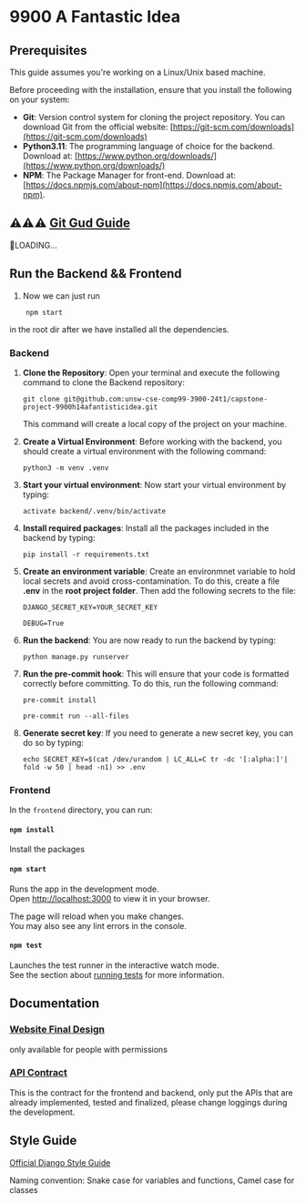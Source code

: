 # 9900 A Fantastic Idea


## Prerequisites
This guide assumes you're working on a Linux/Unix based machine.

Before proceeding with the installation, ensure that you install the following on your system:

-   **Git**: Version control system for cloning the project repository. You can download Git from the official website: [https://git-scm.com/downloads](https://git-scm.com/downloads)
-   **Python3.11**: The programming language of choice for the backend. Download at: [https://www.python.org/downloads/](https://www.python.org/downloads/)
-   **NPM**: The Package Manager for front-end. Download at: [https://docs.npmjs.com/about-npm](https://docs.npmjs.com/about-npm).

## ⚠️⚠️⚠️ [Git Gud Guide](docs/gitgud.md)
🤣LOADING...

## Run the Backend && Frontend

1. Now we can just run 
```
    npm start
```
in the root dir after we have installed all the dependencies.

### Backend
1.  **Clone the Repository**: Open your terminal and execute the following command to clone the Backend repository:

    ```
    git clone git@github.com:unsw-cse-comp99-3900-24t1/capstone-project-9900h14afantisticidea.git
    ```

    This command will create a local copy of the project on your machine.

2.  **Create a Virtual Environment**: Before working with the backend, you should create a virtual environment with the following command:

    ```
    python3 -m venv .venv
    ```

3.  **Start your virtual environment**: Now start your virtual environment by typing:

    ```
    activate backend/.venv/bin/activate
    ```

4.  **Install required packages**: Install all the packages included in the backend by typing:

    ```
    pip install -r requirements.txt
    ```

5.  **Create an environment variable**: Create an environmnet variable to hold local secrets and avoid cross-contamination. To do this, create a file **.env** in the **root project folder**. Then add the following secrets to the file:

    ```
    DJANGO_SECRET_KEY=YOUR_SECRET_KEY
    ```

    ```
    DEBUG=True
    ```

6.  **Run the backend**: You are now ready to run the backend by typing:

    ```
    python manage.py runserver
    ```

7. **Run the pre-commit hook**: This will ensure that your code is formatted correctly before committing. To do this, run the following command:
   
    ```
    pre-commit install
    ```

    ```
    pre-commit run --all-files
    ```

8. **Generate secret key**: If you need to generate a new secret key, you can do so by typing:

    ```
    echo SECRET_KEY=$(cat /dev/urandom | LC_ALL=C tr -dc '[:alpha:]'| fold -w 50 | head -n1) >> .env
    ```

### Frontend
In the `frontend` directory, you can run:

#### `npm install`
Install the packages

#### `npm start`

Runs the app in the development mode.\
Open [http://localhost:3000](http://localhost:3000) to view it in your browser.

The page will reload when you make changes.\
You may also see any lint errors in the console.

#### `npm test`

Launches the test runner in the interactive watch mode.\
See the section about [running tests](https://facebook.github.io/create-react-app/docs/running-tests) for more information.


## Documentation

### [**Website Final Design**](https://www.figma.com/file/I8IKsIv9cJKjsDOAS8lwmt/Figma-basics?type=design&node-id=1669-162202&mode=design&t=FbizdAOID1cRSj0c-0)
only available for people with permissions

### [**API Contract**]()
This is the contract for the frontend and backend, only put the APIs that are already implemented, tested and finalized, please change loggings during the development.


## Style Guide
[Official Django Style Guide](https://docs.djangoproject.com/en/5.0/internals/contributing/writing-code/coding-style/)

Naming convention: Snake case for variables and functions, Camel case for classes
